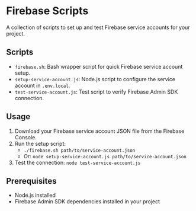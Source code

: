 # Firebase Scripts

A collection of scripts to set up and test Firebase service accounts for your project.

## Scripts

- `firebase.sh`: Bash wrapper script for quick Firebase service account setup.
- `setup-service-account.js`: Node.js script to configure the service account in `.env.local`.
- `test-service-account.js`: Test script to verify Firebase Admin SDK connection.

## Usage

1. Download your Firebase service account JSON file from the Firebase Console.
2. Run the setup script:
   - `./firebase.sh path/to/service-account.json`
   - Or: `node setup-service-account.js path/to/service-account.json`
3. Test the connection: `node test-service-account.js`

## Prerequisites

- Node.js installed
- Firebase Admin SDK dependencies installed in your project